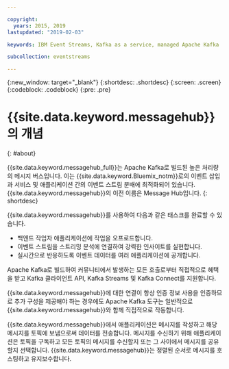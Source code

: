 ```yaml
---

copyright:
  years: 2015, 2019
lastupdated: "2019-02-03"

keywords: IBM Event Streams, Kafka as a service, managed Apache Kafka

subcollection: eventstreams

---
```


{:new_window: target="_blank"}
{:shortdesc: .shortdesc}
{:screen: .screen}
{:codeblock: .codeblock}
{:pre: .pre}

# {{site.data.keyword.messagehub}}의 개념
{: #about}

{{site.data.keyword.messagehub_full}}는 Apache Kafka로 빌드된 높은 처리량의 메시지 버스입니다. 이는 {{site.data.keyword.Bluemix_notm}}로의 이벤트 삽입과 서비스 및 애플리케이션 간의 이벤트 스트림 분배에 최적화되어 있습니다. {{site.data.keyword.messagehub}}의 이전 이름은 Message Hub입니다.
{: shortdesc}

{{site.data.keyword.messagehub}}를 사용하여 다음과 같은 태스크를 완료할 수 있습니다.

* 백엔드 작업자 애플리케이션에 작업을 오프로드합니다.
* 이벤트 스트림을 스트리밍 분석에 연결하여 강력한 인사이트를 실현합니다.
* 실시간으로 반응하도록 이벤트 데이터를 여러 애플리케이션에 공개합니다.

Apache Kafka로 빌드하여 커뮤니티에서 발생하는 모든 호출로부터 직접적으로 혜택을 받고 Kafka 클라이언트 API, Kafka Streams 및 Kafka Connect를 지원합니다.

 {{site.data.keyword.messagehub}}에 대한 연결이 항상 인증 정보 사용을 인증하므로 추가 구성을 제공해야 하는 경우에도
Apache Kafka 도구는 일반적으로 {{site.data.keyword.messagehub}}와 함께 직접적으로 작동합니다.

{{site.data.keyword.messagehub}}에서 애플리케이션은
메시지를 작성하고 해당 메시지를 토픽에 보냄으로써 데이터를 전송합니다. 메시지를 수신하기 위해 애플리케이션은
토픽을 구독하고 모든 토픽의 메시지를 수신할지 또는 그 사이에서 메시지를 공유할지 선택합니다.
{{site.data.keyword.messagehub}}는 정렬된 순서로 메시지를 호스팅하고
유지보수합니다. 





